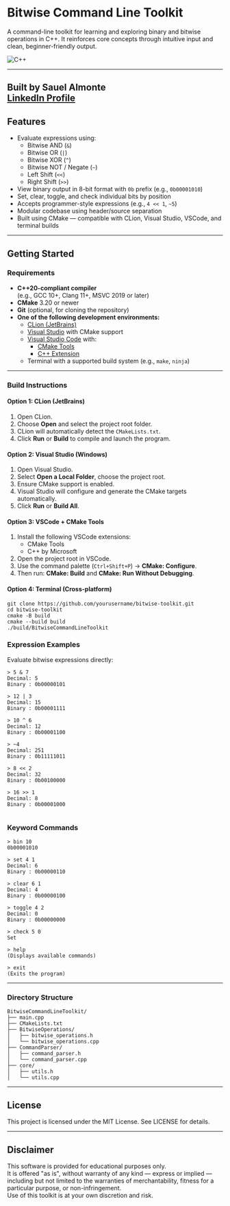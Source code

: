 # Bitwise Command Line Toolkit

A command-line toolkit for learning and exploring binary and bitwise operations in C++.
It reinforces core concepts through intuitive input and clean, beginner-friendly output.

![C++](https://img.shields.io/badge/language-C++20-blue)

---
Built by **Sauel Almonte**  
[LinkedIn Profile](https://www.linkedin.com/in/your-linkedin-handle)
---

## Features

- Evaluate expressions using:
    - Bitwise AND (`&`)
    - Bitwise OR (`|`)
    - Bitwise XOR (`^`)
    - Bitwise NOT / Negate (`~`)
    - Left Shift (`<<`)
    - Right Shift (`>>`)
- View binary output in 8-bit format with `0b` prefix (e.g., `0b00001010`)
- Set, clear, toggle, and check individual bits by position
- Accepts programmer-style expressions (e.g., `4 << 1`, `~5`)
- Modular codebase using header/source separation
- Built using CMake — compatible with CLion, Visual Studio, VSCode, and terminal builds

---

## Getting Started

### Requirements

- **C++20-compliant compiler**  
  (e.g., GCC 10+, Clang 11+, MSVC 2019 or later)
- **CMake** 3.20 or newer
- **Git** (optional, for cloning the repository)
- **One of the following development environments:**
    - [CLion (JetBrains)](https://www.jetbrains.com/clion/)
    - [Visual Studio](https://visualstudio.microsoft.com/) with CMake support
    - [Visual Studio Code](https://code.visualstudio.com/) with:
        - [CMake Tools](https://marketplace.visualstudio.com/items?itemName=ms-vscode.cmake-tools)
        - [C++ Extension](https://marketplace.visualstudio.com/items?itemName=ms-vscode.cpptools)
    - Terminal with a supported build system (e.g., `make`, `ninja`)

---

### Build Instructions

#### Option 1: **CLion (JetBrains)**

1. Open CLion.
2. Choose **Open** and select the project root folder.
3. CLion will automatically detect the `CMakeLists.txt`.
4. Click **Run** or **Build** to compile and launch the program.

#### Option 2: **Visual Studio (Windows)**

1. Open Visual Studio.
2. Select **Open a Local Folder**, choose the project root.
3. Ensure CMake support is enabled.
4. Visual Studio will configure and generate the CMake targets automatically.
5. Click **Run** or **Build All**.

#### Option 3: **VSCode + CMake Tools**

1. Install the following VSCode extensions:
    - CMake Tools
    - C++ by Microsoft
2. Open the project root in VSCode.
3. Use the command palette (`Ctrl+Shift+P`) → **CMake: Configure**.
4. Then run: **CMake: Build** and **CMake: Run Without Debugging**.

#### Option 4: **Terminal (Cross-platform)**

```
git clone https://github.com/yourusername/bitwise-toolkit.git
cd bitwise-toolkit
cmake -B build
cmake --build build
./build/BitwiseCommandLineToolkit
```

### Expression Examples

Evaluate bitwise expressions directly:

```text
> 5 & 7
Decimal: 5
Binary : 0b00000101

> 12 | 3
Decimal: 15
Binary : 0b00001111

> 10 ^ 6
Decimal: 12
Binary : 0b00001100

> ~4
Decimal: 251
Binary : 0b11111011

> 8 << 2
Decimal: 32
Binary : 0b00100000

> 16 >> 1
Decimal: 8
Binary : 0b00001000


```

### Keyword Commands
```text
> bin 10
0b00001010

> set 4 1
Decimal: 6
Binary : 0b00000110

> clear 6 1
Decimal: 4
Binary : 0b00000100

> toggle 4 2
Decimal: 0
Binary : 0b00000000

> check 5 0
Set

> help
(Displays available commands)

> exit
(Exits the program)

```

---
### Directory Structure

```text
BitwiseCommandLineToolkit/
├── main.cpp
├── CMakeLists.txt
├── BitwiseOperations/
│   ├── bitwise_operations.h
│   └── bitwise_operations.cpp
├── CommandParser/
│   ├── command_parser.h
│   └── command_parser.cpp
├── core/
│   ├── utils.h
│   └── utils.cpp

```

---

## License
This project is licensed under the MIT License. See LICENSE for details.

---

## Disclaimer
This software is provided for educational purposes only.  
It is offered "as is", without warranty of any kind — express or implied — including but not limited to the warranties of merchantability, fitness for a particular purpose, or non-infringement.  
Use of this toolkit is at your own discretion and risk.
